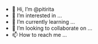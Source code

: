 - 👋 Hi, I’m @pitirita
- 👀 I’m interested in ...
- 🌱 I’m currently learning ...
- 💞️ I’m looking to collaborate on ...
- 📫 How to reach me ...

<!---
pitirita/pitirita is a ✨ special ✨ repository because its `README.md` (this file) appears on your GitHub profile.
You can click the Preview link to take a look at your changes.
--->
